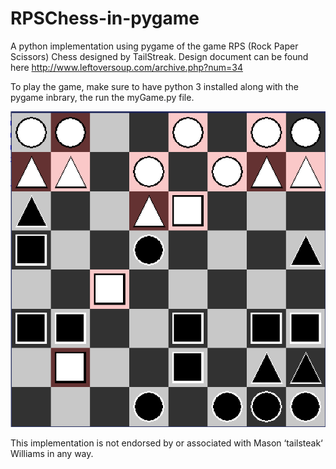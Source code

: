 # RPSChess-in-pygame
A python implementation using pygame of the game RPS (Rock Paper Scissors) Chess designed by TailStreak. 
Design document can be found here http://www.leftoversoup.com/archive.php?num=34

To play the game, make sure to have python 3 installed along with the pygame inbrary, the run the myGame.py file.

![An image of the game board](Example.PNG)

This implementation is not endorsed by or associated with Mason ‘tailsteak‘ Williams in any way.
